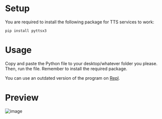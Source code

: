 # Setup
You are required to install the following package for TTS services to work:
```
pip install pyttsx3
```
# Usage 
Copy and paste the Python file to your desktop/whatever folder you please. Then, run the file. Remember to install the required package. 

You can use an outdated version of the program on [Repl](https://replit.com/@garfieldTheCat/dhar-man#main.py). 

# Preview

![image](https://user-images.githubusercontent.com/71535863/131922910-5610bbfa-1c54-46d6-923a-ade8c90e7a6c.png)
